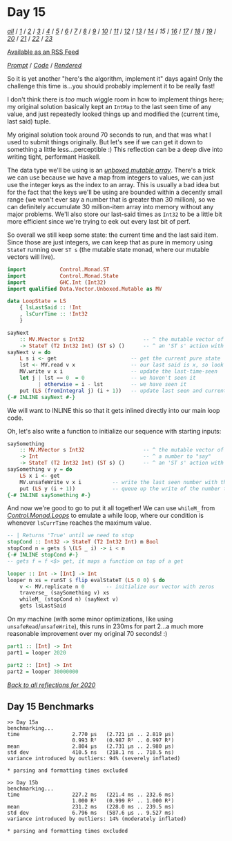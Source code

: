 Day 15
===

<!--
This section is generated and compiled by the build script at ./Build.hs from
the file `./reflections/day15.md`.  If you want to edit this, edit
that file instead!
-->

*[all][reflections]* / *[1][day01]* / *[2][day02]* / *[3][day03]* / *[4][day04]* / *[5][day05]* / *[6][day06]* / *[7][day07]* / *[8][day08]* / *[9][day09]* / *[10][day10]* / *[11][day11]* / *[12][day12]* / *[13][day13]* / *[14][day14]* / *15* / *[16][day16]* / *[17][day17]* / *[18][day18]* / *[19][day19]* / *[20][day20]* / *[21][day21]* / *[22][day22]* / *[23][day23]*

[reflections]: https://github.com/mstksg/advent-of-code-2020/blob/master/reflections.md
[day01]: https://github.com/mstksg/advent-of-code-2020/blob/master/reflections-out/day01.md
[day02]: https://github.com/mstksg/advent-of-code-2020/blob/master/reflections-out/day02.md
[day03]: https://github.com/mstksg/advent-of-code-2020/blob/master/reflections-out/day03.md
[day04]: https://github.com/mstksg/advent-of-code-2020/blob/master/reflections-out/day04.md
[day05]: https://github.com/mstksg/advent-of-code-2020/blob/master/reflections-out/day05.md
[day06]: https://github.com/mstksg/advent-of-code-2020/blob/master/reflections-out/day06.md
[day07]: https://github.com/mstksg/advent-of-code-2020/blob/master/reflections-out/day07.md
[day08]: https://github.com/mstksg/advent-of-code-2020/blob/master/reflections-out/day08.md
[day09]: https://github.com/mstksg/advent-of-code-2020/blob/master/reflections-out/day09.md
[day10]: https://github.com/mstksg/advent-of-code-2020/blob/master/reflections-out/day10.md
[day11]: https://github.com/mstksg/advent-of-code-2020/blob/master/reflections-out/day11.md
[day12]: https://github.com/mstksg/advent-of-code-2020/blob/master/reflections-out/day12.md
[day13]: https://github.com/mstksg/advent-of-code-2020/blob/master/reflections-out/day13.md
[day14]: https://github.com/mstksg/advent-of-code-2020/blob/master/reflections-out/day14.md
[day16]: https://github.com/mstksg/advent-of-code-2020/blob/master/reflections-out/day16.md
[day17]: https://github.com/mstksg/advent-of-code-2020/blob/master/reflections-out/day17.md
[day18]: https://github.com/mstksg/advent-of-code-2020/blob/master/reflections-out/day18.md
[day19]: https://github.com/mstksg/advent-of-code-2020/blob/master/reflections-out/day19.md
[day20]: https://github.com/mstksg/advent-of-code-2020/blob/master/reflections-out/day20.md
[day21]: https://github.com/mstksg/advent-of-code-2020/blob/master/reflections-out/day21.md
[day22]: https://github.com/mstksg/advent-of-code-2020/blob/master/reflections-out/day22.md
[day23]: https://github.com/mstksg/advent-of-code-2020/blob/master/reflections-out/day23.md

[Available as an RSS Feed][rss]

[rss]: http://feeds.feedburner.com/jle-advent-of-code-2020

*[Prompt][d15p]* / *[Code][d15g]* / *[Rendered][d15h]*

[d15p]: https://adventofcode.com/2020/day/15
[d15g]: https://github.com/mstksg/advent-of-code-2020/blob/master/src/AOC/Challenge/Day15.hs
[d15h]: https://mstksg.github.io/advent-of-code-2020/src/AOC.Challenge.Day15.html

So it is yet another "here's the algorithm, implement it" days again!  Only the
challenge this time is...you should probably implement it to be really fast!

I don't think there is *too* much wiggle room in how to implement things here;
my original solution basically kept an `IntMap` to the last seen time of any
value, and just repeatedly looked things up and modified the (current time,
last said) tuple.

My original solution took around 70 seconds to run, and that was what I used to
submit things originally.  But let's see if we can get it down to something a
little less...perceptible :)  This reflection can be a deep dive into writing
tight, performant Haskell.

The data type we'll be using is an *[unboxed mutable
array](https://hackage.haskell.org/package/vector/docs/Data-Vector-Unboxed-Mutable.html)*.
There's a trick we can use because we have a map from integers to values, we
can just use the integer keys as the index to an array.  This is usually a bad
idea but for the fact that the keys we'll be using are bounded within a
decently small range (we won't ever say a number that is greater than 30
million), so we can definitely accumulate 30 million-item array into memory
without any major problems.  We'll also store our last-said times as `Int32` to
be a little bit more efficient since we're trying to eek out every last bit of
perf.

So overall we still keep some state: the current time and the last said item.
Since those are just integers, we can keep that as pure in memory using
`StateT` running over `ST s` (the mutable state monad, where our mutable
vectors will live).

```haskell
import           Control.Monad.ST
import           Control.Monad.State
import           GHC.Int (Int32)
import qualified Data.Vector.Unboxed.Mutable as MV

data LoopState = LS
    { lsLastSaid :: !Int
    , lsCurrTime :: !Int32
    }

sayNext
    :: MV.MVector s Int32                   -- ^ the mutable vector of last-seen times
    -> StateT (T2 Int32 Int) (ST s) ()      -- ^ an 'ST s' action with some pure (T2 Int32 Int) state
sayNext v = do
    L s i <- get                        -- get the current pure state
    lst <- MV.read v x                  -- our last said is x, so look up the last time we saw it
    MV.write v x i                      -- update the last-time-seen
    let j | lst == 0  = 0               -- we haven't seen it
          | otherwise = i - lst         -- we have seen it
    put (LS (fromIntegral j) (i + 1))   -- update last seen and current time
{-# INLINE sayNext #-}
```

We will want to INLINE this so that it gets inlined directly into our main loop
code.

Oh, let's also write a function to initialize our sequence with starting
inputs:

```haskell
saySomething
    :: MV.MVector s Int32                   -- ^ the mutable vector of last-seen times
    -> Int                                  -- ^ a number to "say"
    -> StateT (T2 Int32 Int) (ST s) ()      -- ^ an 'ST s' action with some pure (T2 Int32 Int) state
saySomething v y = do
    LS x i <- get
    MV.unsafeWrite v x i          -- write the last seen number with the right time
    put (LS y (i + 1))            -- queue up the write of the number to say
{-# INLINE saySomething #-}
```

And now we're good to go to put it all together!  We can use `whileM_` from
*[Control.Monad.Loops](https://hackage.haskell.org/package/monad-loops/docs/Control-Monad-Loops.html)*
to emulate a while loop, where our condition is whenever `lsCurrTime` reaches
the maximum value.

```haskell
-- | Returns 'True' until we need to stop
stopCond :: Int32 -> StateT (T2 Int32 Int) m Bool
stopCond n = gets $ \(LS _ i) -> i < n
{-# INLINE stopCond #-}
-- gets f = f <$> get, it maps a function on top of a get

looper :: Int -> [Int] -> Int
looper n xs = runST $ flip evalStateT (LS 0 0) $ do
    v <- MV.replicate n 0       -- initialize our vector with zeros
    traverse_ (saySomething v) xs
    whileM_ (stopCond n) (sayNext v)
    gets lsLastSaid
```

On my machine (with some minor optimizations, like using
`unsafeRead`/`unsafeWrite`), this runs in 230ms for part 2...a much more
reasonable improvement over my original 70 seconds! :)

```haskell
part1 :: [Int] -> Int
part1 = looper 2020

part2 :: [Int] -> Int
part2 = looper 30000000
```


*[Back to all reflections for 2020][reflections]*

## Day 15 Benchmarks

```
>> Day 15a
benchmarking...
time                 2.770 μs   (2.721 μs .. 2.819 μs)
                     0.993 R²   (0.987 R² .. 0.997 R²)
mean                 2.804 μs   (2.731 μs .. 2.980 μs)
std dev              410.5 ns   (218.1 ns .. 710.5 ns)
variance introduced by outliers: 94% (severely inflated)

* parsing and formatting times excluded

>> Day 15b
benchmarking...
time                 227.2 ms   (221.4 ms .. 232.6 ms)
                     1.000 R²   (0.999 R² .. 1.000 R²)
mean                 231.2 ms   (228.0 ms .. 239.5 ms)
std dev              6.796 ms   (587.6 μs .. 9.527 ms)
variance introduced by outliers: 14% (moderately inflated)

* parsing and formatting times excluded
```

